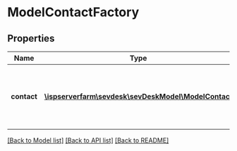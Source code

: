 # ModelContactFactory

## Properties
Name | Type | Description | Notes
------------ | ------------- | ------------- | -------------
**contact** | [**\ispserverfarm\sevdesk\sevDeskModel\ModelContact**](ModelContact.md) | here you can find useful parameters for your contact requests | [optional] 

[[Back to Model list]](../README.md#documentation-for-models) [[Back to API list]](../README.md#documentation-for-api-endpoints) [[Back to README]](../README.md)



